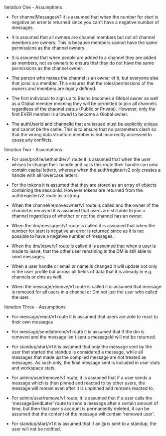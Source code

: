 Iteration One - Assumptions

- For channelMessagesV1 it is assumed that when the number for start is negative an error is returned
 since you can't have a negative number of messages.

- It is assumed that all owners are channel members but not all channel members are owners. This is 
because members cannot have the same permissions as the channel owners.

- It is assumed that when people are added to a channel they are added as members, not as owners to 
ensure that they do not have the same permissions as the channel owner.

- The person who makes the channel is an owner of it, but everyone else that joins is a member. This 
ensures that the roles/permissions of the owners and members are rigidly defined.

- The first individual to sign up to Beans becomes a Global owner as well as a Global member meaning they 
will be permitted to join all channels regardless of the channel status (Public or Private). However, 
only the first EVER member is allowed to become a Global owner.

- The authUserId and channelId that are issued must be explicitly unique and cannot be the same. This is to 
ensure that no parameters clash so that the wrong data structure member is not incorrectly accessed to 
cause any conflicts. 


Iteration Two - Assumptions

- For user/profile/sethandle/v1 route it is assumed that when the user whises to change their handle and
calls this route their handle can now contain capital letters, whereas when the auth/register/v2 only 
creates a handle with all lowercase letters.

- For the tokens it is assumed that they are stored as an array of objects containing the sessionId. However
tokens are returned from the auth/register/v2 route as a string.

- When the channel/removeowner/v1 route is called and the owner of the channel is removed it is assumed that
users are still able to join a channel regardless of whether or not the channel has an owner.

- When the dm/messages/v1 route is called it is assumed that when the number for start is negative an error
is returned since as it is not possible to have a negative number of messages.

- When the dm/leave/v1 route is called it is assumed that when a user is made to leave, that the other user
remaining in the DM is still able to send messages.

- When a user handle or email or name is changed it will update not only in the user profile but across all
fields of data that it is already in e.g. channels or dms as well.

- When the message/remove/v1 route is called it is assumed that message is removed for all users in a channel
or Dm not just the user who called the user.

Iteration Three - Assumptions

- For message/react/v1 route it is assumed that users are able to react to their own messages

- For message/sendlaterdm/v1 route it is assumed that if the dm is removed and the message isn't sent a 
messageId will not be returned.

- For standup/start/v1 it is assumed that only the message sent by the user that started the standup is 
considered a message, while all messages that made up the compiled message are not treated as messages. 
As such only, the final message sent is included in user stats and workspace stats.

- For admin/user/remove/v1 route, it is assumed that if a user sends a message which is then pinned and 
reacted to by other users, the message will remain even after it is unpinned and remains reacted to.

- For admin/user/remove/v1 route, it is assumed that if a user calls the 'messageSendLater' route to send 
a message after a certain amount of time, but then that user's account is permanently deleted, it can be
 assumed that the content of the message will contain 'removed user'.

- For standup/start/v1 it is assumed that if an @ is sent to a standup, the user will not be notified. 